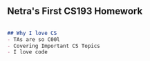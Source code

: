 ## Netra's First CS193 Homework

```markdown

## Why I love CS
- TAs are so C00l
- Covering Important CS Topics
- I love code

```
